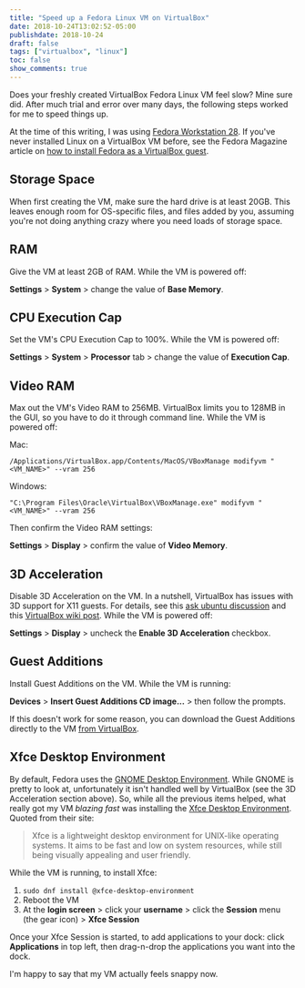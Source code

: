 ```yaml
---
title: "Speed up a Fedora Linux VM on VirtualBox"
date: 2018-10-24T13:02:52-05:00
publishdate: 2018-10-24
draft: false
tags: ["virtualbox", "linux"]
toc: false
show_comments: true
---
```


Does your freshly created VirtualBox Fedora Linux VM feel slow? Mine sure did. After much trial and error over many days, the following steps worked for me to speed things up. 

At the time of this writing, I was using [Fedora Workstation 28](https://getfedora.org/en/workstation/download/). If you've never installed Linux on a VirtualBox VM before, see the Fedora Magazine article on [how to install Fedora as a VirtualBox guest](https://fedoramagazine.org/install-fedora-virtualbox-guest/). 

## Storage Space

When first creating the VM, make sure the hard drive is at least 20GB. This leaves enough room for OS-specific files, and files added by you, assuming you're not doing anything crazy where you need loads of storage space.  

## RAM

Give the VM at least 2GB of RAM. While the VM is powered off:

**Settings** > **System** > change the value of **Base Memory**. 

## CPU Execution Cap

Set the VM's CPU Execution Cap to 100%. While the VM is powered off:

**Settings** > **System** > **Processor** tab > change the value of **Execution Cap**. 

## Video RAM

Max out the VM's Video RAM to 256MB. VirtualBox limits you to 128MB in the GUI, so you have to do it through command line. While the VM is powered off:

Mac:
```
/Applications/VirtualBox.app/Contents/MacOS/VBoxManage modifyvm "<VM_NAME>" --vram 256
```

Windows:
```
"C:\Program Files\Oracle\VirtualBox\VBoxManage.exe" modifyvm "<VM_NAME>" --vram 256
```

Then confirm the Video RAM settings:

**Settings** > **Display** > confirm the value of **Video Memory**.

## 3D Acceleration

Disable 3D Acceleration on the VM. In a nutshell, VirtualBox has issues with 3D support for X11 guests. For details, see this [ask ubuntu discussion](https://askubuntu.com/questions/1035410/ubuntu-18-04-gnome-hangs-on-virtualbox-with-3d-acceleration-enabled) and this [VirtualBox wiki post](https://www.virtualbox.org/wiki/X11Guest3D). While the VM is powered off:

**Settings** > **Display** > uncheck the **Enable 3D Acceleration** checkbox.

## Guest Additions

Install Guest Additions on the VM. While the VM is running:

**Devices** > **Insert Guest Additions CD image...** > then follow the prompts. 

If this doesn't work for some reason, you can download the Guest Additions directly to the VM [from VirtualBox](https://www.virtualbox.org/wiki/Downloads). 

## Xfce Desktop Environment

By default, Fedora uses the [GNOME Desktop Environment](https://www.gnome.org/). While GNOME is pretty to look at, unfortunately it isn't handled well by VirtualBox (see the 3D Acceleration section above). So, while all the previous items helped, what really got my VM _blazing fast_ was installing the [Xfce Desktop Environment](https://www.xfce.org/). Quoted from their site: 

> Xfce is a lightweight desktop environment for UNIX-like operating systems. It aims to be fast and low on system resources, while still being visually appealing and user friendly.

While the VM is running, to install Xfce: 

1. `sudo dnf install @xfce-desktop-environment`
1. Reboot the VM
1. At the **login screen** > click your **username** > click the **Session** menu (the gear icon) > **Xfce Session**

Once your Xfce Session is started, to add applications to your dock: click **Applications** in top left, then drag-n-drop the applications you want into the dock. 

I'm happy to say that my VM actually feels snappy now. 
